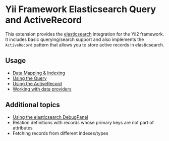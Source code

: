 # Yii Framework Elasticsearch Query and ActiveRecord

This extension provides the [elasticsearch](https://www.elastic.co/products/elasticsearch) integration for the Yii2 framework.
It includes basic querying/search support and also implements the `ActiveRecord` pattern that allows you to store active
records in elasticsearch.

## Usage

* [Data Mapping & Indexing](mapping-indexing.md)
* [Using the Query](usage-query.md)
* [Using the ActiveRecord](usage-ar.md)
* [Working with data providers](usage-data-providers.md)

## Additional topics

* [Using the elasticsearch DebugPanel](topics-debug.md)
* Relation definitions with records whose primary keys are not part of attributes
* Fetching records from different indexes/types
